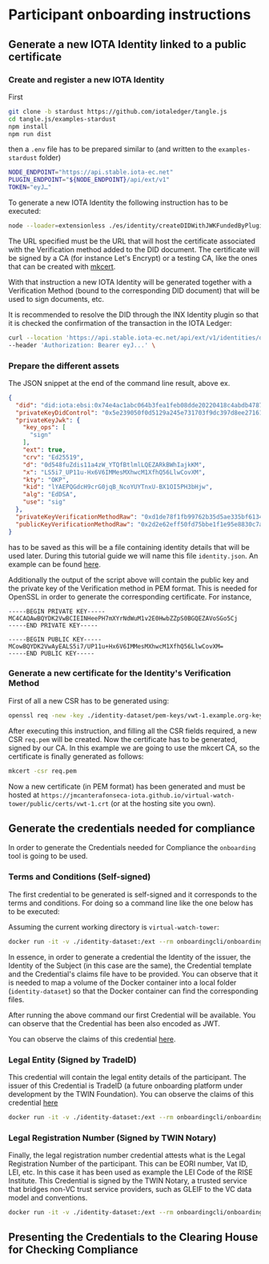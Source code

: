 # Participant onboarding instructions

## Generate a new IOTA Identity linked to a public certificate

### Create and register a new IOTA Identity

First

```sh
git clone -b stardust https://github.com/iotaledger/tangle.js
cd tangle.js/examples-stardust
npm install
npm run dist
```

then a `.env` file has to be prepared similar to (and written to the `examples-stardust` folder)

```sh
NODE_ENDPOINT="https://api.stable.iota-ec.net"
PLUGIN_ENDPOINT="${NODE_ENDPOINT}/api/ext/v1"
TOKEN="eyJ…"
```

To generate a new IOTA Identity the following instruction has to be executed:

```sh
node --loader=extensionless ./es/identity/createDIDWithJWKFundedByPluginEd25519Subtle.js "https://jmcanterafonseca-iota.github.io/virtual-watch-tower/public/certs/vwt-1.crt"
```

The URL specified must be the URL that will host the certificate associated with the Verification method added to the DID document. The certificate will be signed by a CA (for instance Let's Encrypt) or a testing CA, like the ones that can be created with [mkcert](https://github.com/FiloSottile/mkcert).

With that instruction a new IOTA Identity will be generated together with a Verification Method (bound to the corresponding DID document) that will be used to sign documents, etc. 

It is recommended to resolve the DID through the INX Identity plugin so that it is checked the confirmation of the transaction in the IOTA Ledger:

```sh
curl --location 'https://api.stable.iota-ec.net/api/ext/v1/identities/did:iota:ebsi:0x74e4ac1abc064b3fea1feb08dde20220418c4abdb478738075b869100143e408' \
--header 'Authorization: Bearer eyJ...' \
```

### Prepare the different assets

The JSON snippet at the end of the command line result, above ex. 

```json
{
  "did": "did:iota:ebsi:0x74e4ac1abc064b3fea1feb08dde20220418c4abdb478738075b869100143e408",
  "privateKeyDidControl": "0x5e239050f0d5129a245e731703f9dc397d8ee2716152a79741989fb68152b68244b32f5745c7b00a4bbf03acb73eca726e01bdf7f8ba43c31c711e32af0dfd98",
  "privateKeyJwk": {
    "key_ops": [
      "sign"
    ],
    "ext": true,
    "crv": "Ed25519",
    "d": "0d548fuZdis11a4zW_YTQfBtlmlLQEZARkBWhIajkKM",
    "x": "LS5i7_UP11u-Hx6V6IMMesMXhwcM1XfhQ56LlwCovXM",
    "kty": "OKP",
    "kid": "lYAEPQGdcH9crG0jqB_NcoYUYTnxU-BX1OI5PH3bHjw",
    "alg": "EdDSA",
    "use": "sig"
  },
  "privateKeyVerificationMethodRaw": "0xd1de78f1fb99762b35d5ae335bf61341f06d96694b4046404640568486a390a3",
  "publicKeyVerificationMethodRaw": "0x2d2e62eff50fd75bbe1f1e95e8830c7ac31787070cd577e1439e8b9700a8bd73"
}
```

has to be saved as this will be a file containing identity details that will be used later. During this tutorial guide we will name this file `identity.json`. An example can be found [here](./identities/vwt-1.json).

Additionally the output of the script above will contain the public key and the private key of the Verification method in PEM format. This is needed for OpenSSL in order to generate the corresponding certificate. For instance,

```text
-----BEGIN PRIVATE KEY-----
MC4CAQAwBQYDK2VwBCIEINHeePH7mXYrNdWuM1v2E0HwbZZpS0BGQEZAVoSGo5Cj
-----END PRIVATE KEY-----
```

```text
-----BEGIN PUBLIC KEY-----
MCowBQYDK2VwAyEALS5i7/UP11u+Hx6V6IMMesMXhwcM1XfhQ56LlwCovXM=
-----END PUBLIC KEY-----
```

### Generate a new certificate for the Identity's Verification Method

First of all a new CSR has to be generated using:

```sh
openssl req -new -key ./identity-dataset/pem-keys/vwt-1.example.org-key.pem -out req.pem
```

After executing this instruction, and filling all the CSR fields required, a new CSR `req.pem` will be created. Now the certificate has to be generated, signed by our CA. In this example we are going to use the mkcert CA, so the certificate is finally generated as follows:

```sh
mkcert -csr req.pem
```

Now a new certificate (in PEM format) has been generated and must be hosted at `https://jmcanterafonseca-iota.github.io/virtual-watch-tower/public/certs/vwt-1.crt` (or at the hosting site you own).

## Generate the credentials needed for compliance

In order to generate the Credentials needed for Compliance the `onboarding` tool is going to be used.

### Terms and Conditions (Self-signed)

The first credential to be generated is self-signed and it corresponds to the terms and conditions. For doing so a command line like the one below has to be executed:

Assuming the current working directory is `virtual-watch-tower`: 

```sh 
docker run -it -v ./identity-dataset:/ext --rm onboardingcli/onboardingcli vc create --claims-file /ext/claims/vwt-1-terms-conditions.json --template-file /ext/templates/template.json --subject-did-file /ext/identities/participants/vwt-1.json --trusted-issuer-file /ext/identities/participants/vwt-1.json --vc-version 2 --issuers-dir /ext/identities --templates-dir /ext/templates --vc-dir /ext/credentials
```

In essence, in order to generate a credential the Identity of the issuer, the Identity of the Subject (in this case are the same), the Credential template and the Credential's claims file have to be provided. You can observe that it is needed to map a volume of the Docker container into a local folder (`identity-dataset`) so that the Docker container can find the corresponding files.

After running the above command our first Credential will be available. You can observe that the Credential has been also encoded as JWT.

You can observe the claims of this credential [here](./identity-dataset/claims/vwt-1-terms-conditions.json).

### Legal Entity (Signed by TradeID)

This credential will contain the legal entity details of the participant. The issuer of this Credential is TradeID (a future onboarding platform under development by the TWIN Foundation). You can observe the claims of this credential [here](./identity-dataset/claims/vwt-1-legal-participant.json)

```sh 
docker run -it -v ./identity-dataset:/ext --rm onboardingcli/onboardingcli vc create --claims-file /ext/claims/vwt-1-legal-participant.json --template-file /ext/templates/template.json --subject-did-file /ext/identities/participants/vwt-1.json --trusted-issuer-file /ext/identities/tradeid.json --vc-version 2 --issuers-dir /ext/identities --templates-dir /ext/templates --vc-dir /ext/credentials
```

### Legal Registration Number (Signed by TWIN Notary)

Finally, the legal registration number credential attests what is the Legal Registration Number of the participant. This can be EORI number, Vat ID, LEI, etc. In this case it has been used as example the LEI Code of the RISE Institute. This Credential is signed by the TWIN Notary, a trusted service that bridges non-VC trust service providers, such as GLEIF to the VC data model and conventions. 

```sh
docker run -it -v ./identity-dataset:/ext --rm onboardingcli/onboardingcli vc create --claims-file /ext/claims/vwt-1-legal-registration-number.json --template-file /ext/templates/template.json --subject-did-file /ext/identities/participants/vwt-1.json --trusted-issuer-file /ext/identities/twin-notary.json --vc-version 2 --issuers-dir /ext/identities --templates-dir /ext/templates --vc-dir /ext/credentials
```

## Presenting the Credentials to the Clearing House for Checking Compliance

